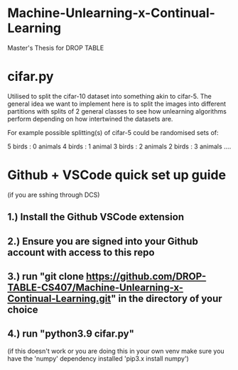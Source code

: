 # Machine-Unlearning-x-Continual-Learning
Master's Thesis for DROP TABLE

# cifar.py

Utilised to split the cifar-10 dataset into something akin to cifar-5.
The general idea we want to implement here is to split the images into different partitions with splits of 2 general classes to see how unlearning algorithms perform depending
on how intertwined the datasets are.

For example possible splitting(s) of cifar-5 could be randomised sets of:

5 birds : 0 animals
4 birds : 1 animal
3 birds : 2 animals
2 birds : 3 animals
....

# Github + VSCode quick set up guide

(if you are sshing through DCS)

## 1.) Install the Github VSCode extension 

## 2.) Ensure you are signed into your Github account with access to this repo

## 3.) run "git clone https://github.com/DROP-TABLE-CS407/Machine-Unlearning-x-Continual-Learning.git" in the directory of your choice

## 4.) run "python3.9 cifar.py"

(if this doesn't work or you are doing this in your own venv make sure you have the 'numpy' dependency installed 'pip3.x install numpy')